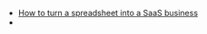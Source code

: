 - [How to turn a spreadsheet into a SaaS business](https://twitter.com/Tawheed/status/1294095453680795648)
- 
